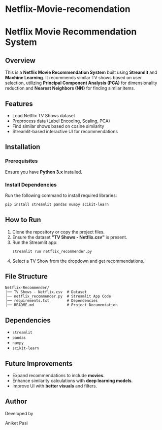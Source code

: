 # Netflix-Movie-recomendation
# Netflix Movie Recommendation System

## Overview

This is a **Netflix Movie Recommendation System** built using **Streamlit** and **Machine Learning**. It recommends similar TV shows based on user selection, utilizing **Principal Component Analysis (PCA)** for dimensionality reduction and **Nearest Neighbors (NN)** for finding similar items.

## Features

- Load Netflix TV Shows dataset
- Preprocess data (Label Encoding, Scaling, PCA)
- Find similar shows based on cosine similarity
- Streamlit-based interactive UI for recommendations

## Installation

### Prerequisites

Ensure you have **Python 3.x** installed.

### Install Dependencies

Run the following command to install required libraries:

```bash
pip install streamlit pandas numpy scikit-learn
```

## How to Run

1. Clone the repository or copy the project files.
2. Ensure the dataset **"TV Shows - Netflix.csv"** is present.
3. Run the Streamlit app:
   ```bash
   streamlit run netflix_recommender.py
   ```
4. Select a TV Show from the dropdown and get recommendations.

## File Structure

```
Netflix-Recommender/
│── TV Shows - Netflix.csv  # Dataset
│── netflix_recommender.py  # Streamlit App Code
│── requirements.txt        # Dependencies
│── README.md               # Project Documentation
```

## Dependencies

- `streamlit`
- `pandas`
- `numpy`
- `scikit-learn`

## Future Improvements

- Expand recommendations to include **movies**.
- Enhance similarity calculations with **deep learning models**.
- Improve UI with **better visuals** and filters.

## Author

Developed by 

Aniket Pasi

